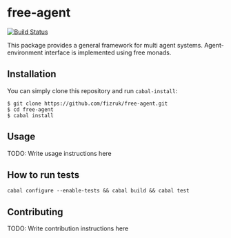 # free-agent

[![Build Status](https://secure.travis-ci.org/fizruk/free-agent.png?branch=master)](http://travis-ci.org/fizruk/free-agent)

This package provides a general framework for multi agent systems.
Agent-environment interface is implemented using free monads.

## Installation

You can simply clone this repository and run `cabal-install`:

```
$ git clone https://github.com/fizruk/free-agent.git
$ cd free-agent
$ cabal install
```

## Usage

TODO: Write usage instructions here

## How to run tests

```
cabal configure --enable-tests && cabal build && cabal test
```

## Contributing

TODO: Write contribution instructions here
